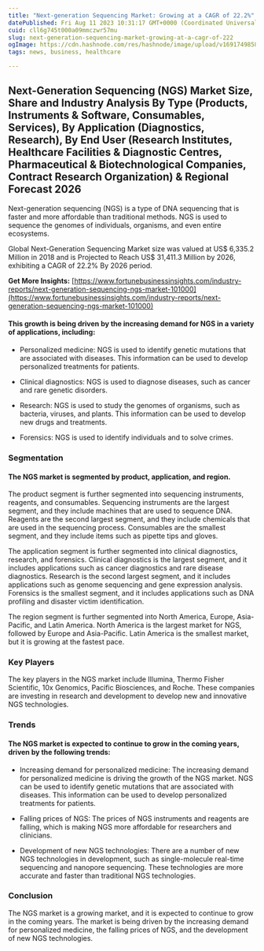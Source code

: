 ```yaml
---
title: "Next-generation Sequencing Market: Growing at a CAGR of 22.2%"
datePublished: Fri Aug 11 2023 10:31:17 GMT+0000 (Coordinated Universal Time)
cuid: cll6g745t000a09mmczwr57mu
slug: next-generation-sequencing-market-growing-at-a-cagr-of-222
ogImage: https://cdn.hashnode.com/res/hashnode/image/upload/v1691749858510/dc5ad3c7-319b-415f-b8a1-4a62b22c212e.png
tags: news, business, healthcare

---
```


## **Next-Generation Sequencing (NGS) Market Size, Share and Industry Analysis By Type (Products, Instruments & Software, Consumables, Services), By Application (Diagnostics, Research), By End User (Research Institutes, Healthcare Facilities & Diagnostic Centres, Pharmaceutical & Biotechnological Companies, Contract Research Organization) & Regional Forecast 2026**

Next-generation sequencing (NGS) is a type of DNA sequencing that is faster and more affordable than traditional methods. NGS is used to sequence the genomes of individuals, organisms, and even entire ecosystems.

Global Next-Generation Sequencing Market size was valued at US$ 6,335.2 Million in 2018 and is Projected to Reach US$ 31,411.3 Million by 2026, exhibiting a CAGR of 22.2% By 2026 period.

**Get More Insights:** [https://www.fortunebusinessinsights.com/industry-reports/next-generation-sequencing-ngs-market-101000](https://www.fortunebusinessinsights.com/industry-reports/next-generation-sequencing-ngs-market-101000)

#### **This growth is being driven by the increasing demand for NGS in a variety of applications, including:**

* Personalized medicine: NGS is used to identify genetic mutations that are associated with diseases. This information can be used to develop personalized treatments for patients.
    
* Clinical diagnostics: NGS is used to diagnose diseases, such as cancer and rare genetic disorders.
    
* Research: NGS is used to study the genomes of organisms, such as bacteria, viruses, and plants. This information can be used to develop new drugs and treatments.
    
* Forensics: NGS is used to identify individuals and to solve crimes.
    

### **Segmentation**

#### **The NGS market is segmented by product, application, and region.**

The product segment is further segmented into sequencing instruments, reagents, and consumables. Sequencing instruments are the largest segment, and they include machines that are used to sequence DNA. Reagents are the second largest segment, and they include chemicals that are used in the sequencing process. Consumables are the smallest segment, and they include items such as pipette tips and gloves.

The application segment is further segmented into clinical diagnostics, research, and forensics. Clinical diagnostics is the largest segment, and it includes applications such as cancer diagnostics and rare disease diagnostics. Research is the second largest segment, and it includes applications such as genome sequencing and gene expression analysis. Forensics is the smallest segment, and it includes applications such as DNA profiling and disaster victim identification.

The region segment is further segmented into North America, Europe, Asia-Pacific, and Latin America. North America is the largest market for NGS, followed by Europe and Asia-Pacific. Latin America is the smallest market, but it is growing at the fastest pace.

### **Key Players**

The key players in the NGS market include Illumina, Thermo Fisher Scientific, 10x Genomics, Pacific Biosciences, and Roche. These companies are investing in research and development to develop new and innovative NGS technologies.

### **Trends**

#### **The NGS market is expected to continue to grow in the coming years, driven by the following trends:**

* Increasing demand for personalized medicine: The increasing demand for personalized medicine is driving the growth of the NGS market. NGS can be used to identify genetic mutations that are associated with diseases. This information can be used to develop personalized treatments for patients.
    
* Falling prices of NGS: The prices of NGS instruments and reagents are falling, which is making NGS more affordable for researchers and clinicians.
    
* Development of new NGS technologies: There are a number of new NGS technologies in development, such as single-molecule real-time sequencing and nanopore sequencing. These technologies are more accurate and faster than traditional NGS technologies.
    

### **Conclusion**

The NGS market is a growing market, and it is expected to continue to grow in the coming years. The market is being driven by the increasing demand for personalized medicine, the falling prices of NGS, and the development of new NGS technologies.